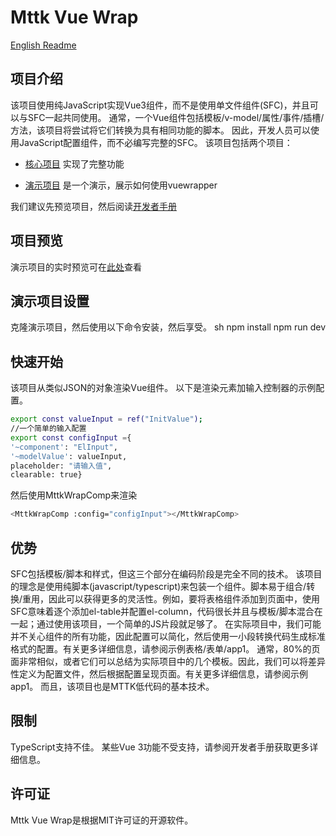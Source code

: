 # Mttk Vue Wrap  

[English Readme](https://github.com/jamie-mttk/mttk-vue-wrap/blob/master/README.md)

## 项目介绍  

该项目使用纯JavaScript实现Vue3组件，而不是使用单文件组件(SFC)，并且可以与SFC一起共同使用。 
通常，一个Vue组件包括模板/v-model/属性/事件/插槽/方法，该项目将尝试将它们转换为具有相同功能的脚本。 
因此，开发人员可以使用JavaScript配置组件，而不必编写完整的SFC。 
该项目包括两个项目： 

* [核心项目](https://github.com/jamie-mttk/mttk-vue-wrap) 实现了完整功能 

* [演示项目](https://github.com/jamie-mttk/mttk-vue-wrap-demo) 是一个演示，展示如何使用vuewrapper
  
我们建议先预览项目，然后阅读[开发者手册](https://github.com/jamie-mttk/mttk-vue-wrap/blob/master/MANUAL.md) 

## 项目预览  

演示项目的实时预览可在[此处](https://mttk.netlify.app/)查看 

## 演示项目设置  

克隆演示项目，然后使用以下命令安装，然后享受。
sh
npm install
npm run dev

## 快速开始  

该项目从类似JSON的对象渲染Vue组件。 
以下是渲染元素加输入控制器的示例配置。

```sh
export const valueInput = ref("InitValue"); 
//一个简单的输入配置 
export const configInput ={ 
'~component': "ElInput", 
'~modelValue': valueInput, 
placeholder: "请输入值", 
clearable: true}
```

然后使用MttkWrapComp来渲染

```sh
<MttkWrapComp :config="configInput"></MttkWrapComp>
```

## 优势  

SFC包括模板/脚本和样式，但这三个部分在编码阶段是完全不同的技术。 
该项目的理念是使用纯脚本(javascript/typescript)来包装一个组件。脚本易于组合/转换/重用，因此可以获得更多的灵活性。例如，要将表格组件添加到页面中，使用SFC意味着逐个添加el-table并配置el-column，代码很长并且与模板/脚本混合在一起；通过使用该项目，一个简单的JS片段就足够了。 
在实际项目中，我们可能并不关心组件的所有功能，因此配置可以简化，然后使用一小段转换代码生成标准格式的配置。有关更多详细信息，请参阅示例表格/表单/app1。 
通常，80%的页面非常相似，或者它们可以总结为实际项目中的几个模板。因此，我们可以将差异性定义为配置文件，然后根据配置呈现页面。有关更多详细信息，请参阅示例app1。 
而且，该项目也是MTTK低代码的基本技术。 

## 限制  

TypeScript支持不佳。 
某些Vue 3功能不受支持，请参阅开发者手册获取更多详细信息。

## 许可证  

Mttk Vue Wrap是根据MIT许可证的开源软件。